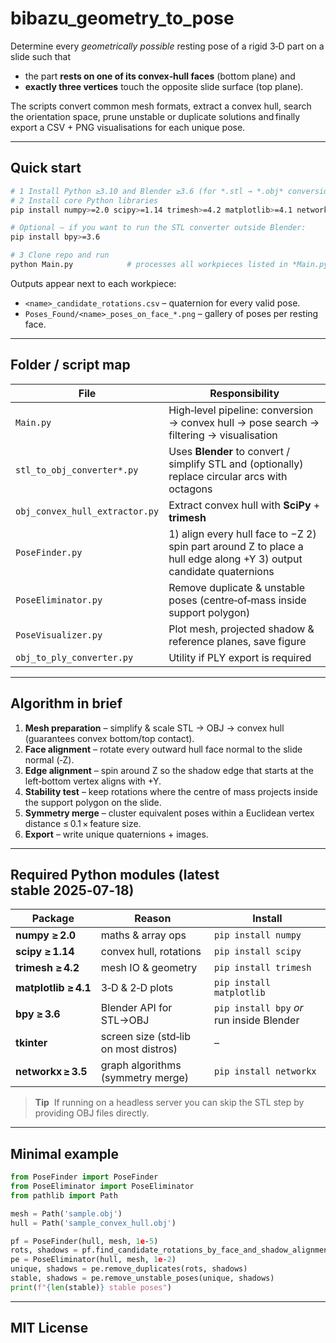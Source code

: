 # bibazu_geometry_to_pose

Determine every *geometrically possible* resting pose of a rigid 3‑D part on a slide such that

* the part **rests on one of its convex‑hull faces** (bottom plane) and
* **exactly three vertices** touch the opposite slide surface (top plane).

The scripts convert common mesh formats, extract a convex hull, search the orientation space, prune unstable or duplicate solutions and finally export a CSV + PNG visualisations for each unique pose.

---

## Quick start

```bash
# 1 Install Python ≥3.10 and Blender ≥3.6 (for *.stl → *.obj* conversion).
# 2 Install core Python libraries
pip install numpy>=2.0 scipy>=1.14 trimesh>=4.2 matplotlib>=4.1 networkx>=3.5

# Optional – if you want to run the STL converter outside Blender:
pip install bpy>=3.6

# 3 Clone repo and run
python Main.py            # processes all workpieces listed in *Main.py*
```

Outputs appear next to each workpiece:

* `<name>_candidate_rotations.csv` – quaternion for every valid pose.
* `Poses_Found/<name>_poses_on_face_*.png` – gallery of poses per resting face.

---

## Folder / script map

| File                           | Responsibility                                                                                                     |
| ------------------------------ | ------------------------------------------------------------------------------------------------------------------ |
| `Main.py`                      | High‑level pipeline: conversion → convex hull → pose search → filtering → visualisation                            |
| `stl_to_obj_converter*.py`     | Uses **Blender** to convert / simplify STL and (optionally) replace circular arcs with octagons                    |
| `obj_convex_hull_extractor.py` | Extract convex hull with **SciPy** + **trimesh**                                                                   |
| `PoseFinder.py`                | 1) align every hull face to −Z 2) spin part around Z to place a hull edge along +Y 3) output candidate quaternions |
| `PoseEliminator.py`            | Remove duplicate & unstable poses (centre‑of‑mass inside support polygon)                                          |
| `PoseVisualizer.py`            | Plot mesh, projected shadow & reference planes, save figure                                                        |
| `obj_to_ply_converter.py`      | Utility if PLY export is required                                                                                  |

---

## Algorithm in brief

1. **Mesh preparation** – simplify & scale STL → OBJ → convex hull (guarantees convex bottom/top contact).
2. **Face alignment** – rotate every outward hull face normal to the slide normal (‑Z).
3. **Edge alignment** – spin around Z so the shadow edge that starts at the left‑bottom vertex aligns with +Y.
4. **Stability test** – keep rotations where the centre of mass projects inside the support polygon on the slide.
5. **Symmetry merge** – cluster equivalent poses within a Euclidean vertex distance ≤ 0.1 × feature size.
6. **Export** – write unique quaternions + images.

---

## Required Python modules (latest stable 2025‑07‑18)

| Package              | Reason                                | Install                                   |
| -------------------- | ------------------------------------- | ----------------------------------------- |
| **numpy ≥ 2.0**      | maths & array ops                     | `pip install numpy`                       |
| **scipy ≥ 1.14**     | convex hull, rotations                | `pip install scipy`                       |
| **trimesh ≥ 4.2**    | mesh IO & geometry                    | `pip install trimesh`                     |
| **matplotlib ≥ 4.1** | 3‑D & 2‑D plots                       | `pip install matplotlib`                  |
| **bpy ≥ 3.6**        | Blender API for STL→OBJ               | `pip install bpy` *or* run inside Blender |
| **tkinter**          | screen size (std‑lib on most distros) | –                                         |
| **networkx ≥ 3.5**   | graph algorithms (symmetry merge)      | `pip install networkx`                    |

> **Tip**  If running on a headless server you can skip the STL step by providing OBJ files directly.

---

## Minimal example

```python
from PoseFinder import PoseFinder
from PoseEliminator import PoseEliminator
from pathlib import Path

mesh = Path('sample.obj')
hull = Path('sample_convex_hull.obj')

pf = PoseFinder(hull, mesh, 1e‑5)
rots, shadows = pf.find_candidate_rotations_by_face_and_shadow_alignment()
pe = PoseEliminator(hull, mesh, 1e‑2)
unique, shadows = pe.remove_duplicates(rots, shadows)
stable, shadows = pe.remove_unstable_poses(unique, shadows)
print(f"{len(stable)} stable poses")
```

---

## MIT License

